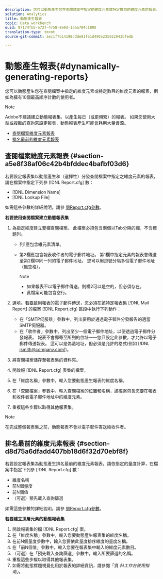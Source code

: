 ```yaml
---
description: 您可以動態產生您在查閱檔案中指定的維度元素或特定數目的維度元素的報表，例如為擁有10個最高順序計數的使用者。
solution: Analytics
title: 動態產生報表
topic: Data workbench
uuid: 87174fb5-e72f-4758-8e9d-1aaa784c1898
translation-type: tm+mt
source-git-commit: aec1f7b14198cdde91f61d490a235022943bfedb

---
```



# 動態產生報表{#dynamically-generating-reports}

您可以動態產生您在查閱檔案中指定的維度元素或特定數目的維度元素的報表，例如為擁有10個最高順序計數的使用者。

>[!NOTE]
>
>Adobe不建議建立動態報表集，以產生每日（或更頻繁）的報表。 如果您使用大型或複雜的查詢來設定報表，動態報表產生可能會耗用大量資源。

* [查閱檔案維度元素報表](../../../../../home/c-rpt-oview/c-work-rpt-sets/t-create-rpt-set/t-config-rpt-set/c-dyn-gen-rpts.md#section-a5e8f38af06c42b4bfddec4bafbf03d6)
* [排名最前的維度元素報表](../../../../../home/c-rpt-oview/c-work-rpt-sets/t-create-rpt-set/t-config-rpt-set/c-dyn-gen-rpts.md#section-d8d75a6dfadd407bb18d6f32d70ebf8f)

## 查閱檔案維度元素報表 {#section-a5e8f38af06c42b4bfddec4bafbf03d6}

若要設定報表集以動態產生和（選擇性）分發查閱檔案中指定之維度元素的報表，請在檔案中指定下列參 [!DNL Report.cfg] 數：

* [!DNL Dimension Name]
* [!DNL Lookup File]

如需這些參數的詳細說明，請參 [閱Report.cfg參數](../../../../../home/c-rpt-oview/c-rpt-param-ref/c-rpt-param.md#concept-838e59d72d3f4cb29ee15f5c7eb0ceff)。

**若要使用查閱檔案建立動態報表集**

1. 為指定維度建立雙欄查閱檔案。 此檔案必須包含兩個以Tab分隔的欄，不含標題列。

   * 列1應包含維元素清單。
   * 第2欄應包含報表收件者的電子郵件地址。 第1欄中指定元素的報表會傳送至第2欄中同一列的電子郵件地址。 您可以用逗號分隔多個電子郵件地址（無空格）。

      >[!NOTE]
      >
      >
      >    
      >    
      >    * 如果報表不以電子郵件傳送，則欄2可以是空的，但必須存在。
      >    * 此檔案可能包含空行。




1. 選填。若要啟用報表的電子郵件傳送，您必須在該特定報表集 [!DNL Mail Report] 的檔案 [!DNL Report.cfg] 區段中執行下列動作：

   * 在「SMTP伺服器」參數中，列出要用於通過電子郵件分發報告的適當SMTP伺服器。
   * 在「收件者」參數中，列出至少一個電子郵件地址，以便透過電子郵件分發報表。 報表不會郵寄至所列的位址——您只設定此參數，才允許以電子郵件傳送報表。 這可以是偽造地址，但必須是允許的格式(例如 [!DNL jsmith@company.com])。

1. 將查閱檔案儲存至報表集的資料夾。
1. 開啟報 [!DNL Report.cfg] 表集的檔案。
1. 在「維度名稱」參數中，輸入您要動態產生報表的維度名稱。
1. 在「查閱檔案」參數中，輸入查閱檔案的位置和名稱，該檔案包含您要在報表和收件者電子郵件地址中的維度元素。
1. 重複這些步驟以取得其他報表集。

>[!NOTE]
>
>在完成整個報表集之前，動態報表不會以電子郵件寄送給收件者。

## 排名最前的維度元素報表 {#section-d8d75a6dfadd407bb18d6f32d70ebf8f}

若要設定報表集為動態產生排名最前的維度元素報表，請依指定的量度計算，在檔案中指定下列參 [!DNL Report.cfg] 數：

* 維度名稱
* 前N個量度
* 前N個值
* （可選）預先載入查詢篩選

如需這些參數的詳細說明，請參 [閱Report.cfg參數](../../../../../home/c-rpt-oview/c-rpt-param-ref/c-rpt-param.md#concept-838e59d72d3f4cb29ee15f5c7eb0ceff)。

**若要建立頂層元素的動態報表集**

1. 開啟報表集的檔 [!DNL Report.cfg] 案。
1. 在「維度名稱」參數中，輸入您要動態產生報表集的維度名稱。
1. 在前N個量度參數中，輸入您要依此量度排序維度的量度名稱。
1. 在「前N個值」參數中，輸入您要在報表集中輸入的維度元素數目。
1. （可選）在「預先載入查詢篩選」參數中，輸入所要篩選的名稱。
1. 重複這些步驟以取得其他報表集。
1. 如需將動態標題視覺化用於報表的詳細資訊，請參閱「資 *料工作台使用指南」*。


